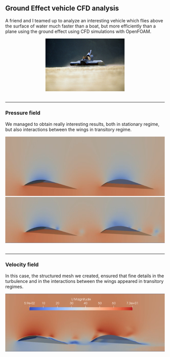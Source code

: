 ## Ground Effect vehicle CFD analysis

A friend and I teamed up to analyze an interesting vehicle which flies above the surface of water much faster than a boat, but more efficiently than a plane using the ground effect using CFD simulations with OpenFOAM.
<div style="text-align:center">
<img width = "250" src="images/gev_skim.jpg"/>
</div>
<br/>

---

### Pressure field
We managed to obtain really interesting results, both in stationary regime, but also interactions between the wings in transitory regime.
<div style="text-align:center">
<img src="images/p0.png"/>
<img src="images/p3.png"/>
</div>
<br/>

---

### Velocity field
In this case, the structured mesh we created, ensured that fine details in the turbulence and in the interactions between the wings appeared in transitory regimes.
<div style="text-align:center">
<img src="images/u4.png"/>
</div>
<br/>